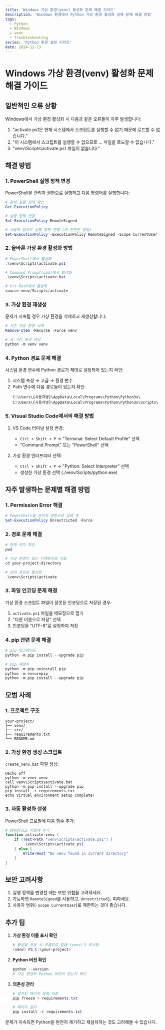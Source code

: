 ```yaml
---
title: 'Windows 가상 환경(venv) 활성화 문제 해결 가이드'
description: 'Windows 환경에서 Python 가상 환경 활성화 실패 문제 해결 방법'
tags:
  - Python
  - Windows
  - venv
  - Troubleshooting
series: 'Python 환경 설정 시리즈'
date: 2024-12-13
---
```


# Windows 가상 환경(venv) 활성화 문제 해결 가이드

## 일반적인 오류 상황

Windows에서 가상 환경 활성화 시 다음과 같은 오류들이 자주 발생합니다:

1. "activate.ps1은 현재 시스템에서 스크립트를 실행할 수 없기 때문에 로드할 수 없습니다."
2. "이 시스템에서 스크립트를 실행할 수 없으므로 ... 파일을 로드할 수 없습니다."
3. "venv\Scripts\activate.ps1 파일이 없습니다."

## 해결 방법

### 1. PowerShell 실행 정책 변경

PowerShell을 관리자 권한으로 실행하고 다음 명령어를 실행합니다:

```powershell
# 현재 실행 정책 확인
Get-ExecutionPolicy

# 실행 정책 변경
Set-ExecutionPolicy RemoteSigned

# 사용자 범위로 실행 정책 변경 (더 안전한 방법)
Set-ExecutionPolicy -ExecutionPolicy RemoteSigned -Scope CurrentUser
```

### 2. 올바른 가상 환경 활성화 방법

```powershell
# PowerShell에서 활성화
.\venv\Scripts\activate.ps1

# Command Prompt(cmd)에서 활성화
.\venv\Scripts\activate.bat

# Git Bash에서 활성화
source venv/Scripts/activate
```

### 3. 가상 환경 재생성

문제가 지속될 경우 가상 환경을 삭제하고 재생성합니다:

```powershell
# 기존 가상 환경 삭제
Remove-Item -Recurse -Force venv

# 새 가상 환경 생성
python -m venv venv
```

### 4. Python 경로 문제 해결

시스템 환경 변수에 Python 경로가 제대로 설정되어 있는지 확인:

1. 시스템 속성 → 고급 → 환경 변수
2. Path 변수에 다음 경로들이 있는지 확인:
   ```
   C:\Users\{사용자명}\AppData\Local\Programs\Python\Python3x\
   C:\Users\{사용자명}\AppData\Local\Programs\Python\Python3x\Scripts\
   ```

### 5. Visual Studio Code에서의 해결 방법

1. VS Code 터미널 설정 변경:
   - `Ctrl + Shift + P` → "Terminal: Select Default Profile" 선택
   - "Command Prompt" 또는 "PowerShell" 선택

2. 가상 환경 인터프리터 선택:
   - `Ctrl + Shift + P` → "Python: Select Interpreter" 선택
   - 생성한 가상 환경 선택 (./venv/Scripts/python.exe)

## 자주 발생하는 문제별 해결 방법

### 1. Permission Error 해결

```powershell
# PowerShell을 관리자 권한으로 실행 후
Set-ExecutionPolicy Unrestricted -Force
```

### 2. 경로 문제 해결

```powershell
# 현재 위치 확인
pwd

# 가상 환경이 있는 디렉토리로 이동
cd your-project-directory

# 상대 경로로 활성화
.\venv\Scripts\activate
```

### 3. 파일 인코딩 문제 해결

가상 환경 스크립트 파일이 잘못된 인코딩으로 저장된 경우:

1. `activate.ps1` 파일을 메모장으로 열기
2. "다른 이름으로 저장" 선택
3. 인코딩을 "UTF-8"로 설정하여 저장

### 4. pip 관련 문제 해결

```powershell
# pip 업그레이드
python -m pip install --upgrade pip

# pip 재설치
python -m pip uninstall pip
python -m ensurepip
python -m pip install --upgrade pip
```

## 모범 사례

### 1. 프로젝트 구조

```
your-project/
├── venv/
├── src/
├── requirements.txt
└── README.md
```

### 2. 가상 환경 생성 스크립트

`create_venv.bat` 파일 생성:

```batch
@echo off
python -m venv venv
call venv\Scripts\activate.bat
python -m pip install --upgrade pip
pip install -r requirements.txt
echo Virtual environment setup complete!
```

### 3. 자동 활성화 설정

PowerShell 프로필에 다음 함수 추가:

```powershell
# $PROFILE 파일에 추가
function activate-venv {
    if (Test-Path "venv\Scripts\activate.ps1") {
        .\venv\Scripts\activate.ps1
    } else {
        Write-Host "No venv found in current directory"
    }
}
```

## 보안 고려사항

1. 실행 정책을 변경할 때는 보안 위험을 고려하세요.
2. 가능하면 `RemoteSigned`를 사용하고, `Unrestricted`는 피하세요.
3. 사용자 범위(`-Scope CurrentUser`)로 제한하는 것이 좋습니다.

## 추가 팁

1. **가상 환경 이름 표시 확인**
   ```powershell
   # 활성화 성공 시 프롬프트 앞에 (venv)가 표시됨
   (venv) PS C:\your-project>
   ```

2. **Python 버전 확인**
   ```powershell
   python --version
   # 가상 환경의 Python 버전이 맞는지 확인
   ```

3. **의존성 관리**
   ```powershell
   # 설치된 패키지 목록 저장
   pip freeze > requirements.txt
   
   # 패키지 설치
   pip install -r requirements.txt
   ```

문제가 지속되면 Python을 완전히 제거하고 재설치하는 것도 고려해볼 수 있습니다.
